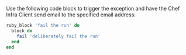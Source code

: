 Use the following code block to trigger the exception and have the Chef
Infra Client send email to the specified email address:

``` ruby
ruby_block 'fail the run' do
  block do
    fail 'deliberately fail the run'
  end
end
```
